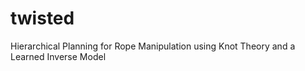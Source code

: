 # twisted
Hierarchical Planning for Rope Manipulation using Knot Theory and a Learned Inverse Model
